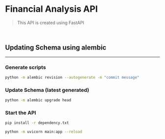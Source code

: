 # Financial Analysis API
> This API is created using FastAPI

<br/>

## Updating Schema using alembic
---
### Generate scripts
```bash
python -m alembic revision --autogenerate -m "commit message"
```

### Update Schema (latest generated)
```bash
python -m alembic upgrade head
```


### Start the API

```bash
pip install -r dependency.txt
```

```bash
python -m uvicorn main:app --reload
````